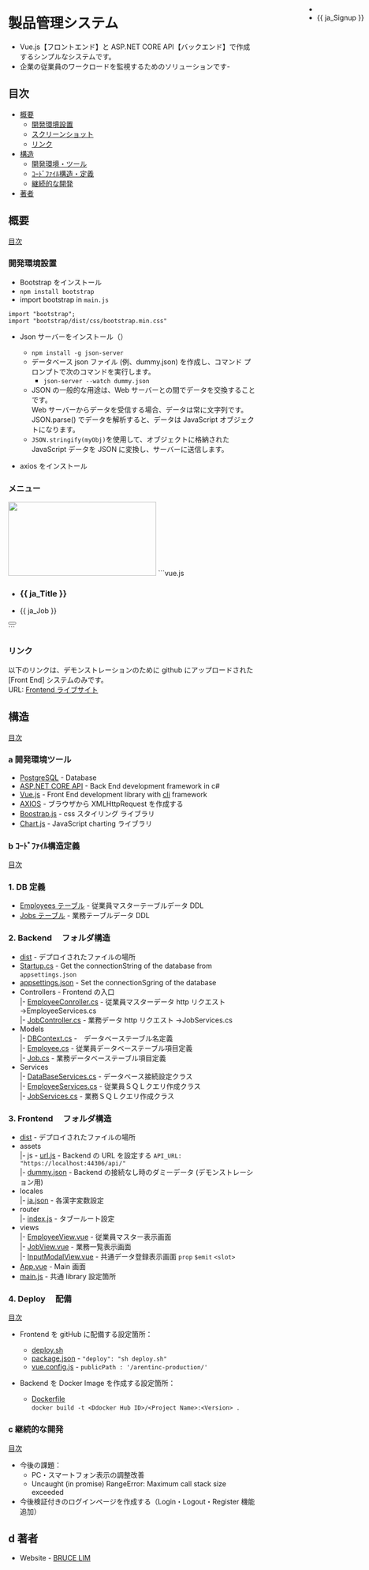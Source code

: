 # 製品管理システム

- Vue.js【フロントエンド】と ASP.NET CORE API【バックエンド】で作成するシンプルなシステムです。<br>
- 企業の従業員のワークロードを監視するためのソリューションです-

## 目次

- [概要](#概要)
  - [開発環境設置](#開発環境設置)
  - [スクリーンショット](#スクリーンショット)
  - [リンク](#リンク)
- [構造](#構造)
  - [開発環境・ツール](#a-開発環境ツール)
  - [ｺｰﾄﾞﾌｧｲﾙ構造・定義](#b-ｺｰﾄﾞﾌｧｲﾙ構造定義)
  - [継続的な開発](#c-継続的な開発)
- [著者](#d-著者)

## 概要

[目次](#目次)

### 開発環境設置

- Bootstrap をインストール
- `npm install bootstrap`
- import bootstrap in `main.js`

```
import "bootstrap";
import "bootstrap/dist/css/bootstrap.min.css"
```

- Json サーバーをインストール（）

  - `npm install -g json-server`
  - データベース json ファイル (例、dummy.json) を作成し、コマンド プロンプトで次のコマンドを実行します。
    - `json-server --watch dummy.json`
  - JSON の一般的な用途は、Web サーバーとの間でデータを交換することです。<br>
    Web サーバーからデータを受信する場合、データは常に文字列です。<br>
    JSON.parse() でデータを解析すると、データは JavaScript オブジェクトになります。
  - `JSON.stringify(myObj)`を使用して、オブジェクトに格納された JavaScript データを JSON に変換し、サーバーに送信します。

- axios をインストール

### メニュー

<image style="width:300px;height:150px" src="./document/menu.png" />
```vue.js
<div class="p-3">
    <nav class="navbar navbar-expand-lg navbar-light bg-light">
      <div class="container-fluid">
        <ul class="nav">
          <li class="nav-item">
            <h3 class="d-flex justify-content-center m-1 mr-5">
              {{ ja_Title }}
            </h3>
          </li>
          <li class="nav-item m-1">
            <router-link class="btn btn-light btn-outline-primary" to="/">{{
              ja_Job
            }}</router-link>
          </li>
        </ul>
        <div>
          <button
            class="navbar-toggler"
            type="button"
            data-bs-toggle="collapse"
            data-bs-target="#navbarTogglerDemo02"
            aria-controls="navbarTogglerDemo02"
            aria-expanded="false"
            aria-label="Toggle navigation"
          >
            <span class="navbar-toggler-icon"></span>
          </button>
          <div
            style="position: absolute; top: 60px; right: 10px"
            class="collapse"
            id="navbarTogglerDemo02"
          >
            <ul class="navbar-nav me-auto mb-2 mb-lg-0">
              <li class="nav-item"></li>
              <li class="nav-item">
                <router-link
                  class="btn btn-light m-1 btn-outline-primary"
                  :to="{ name: 'signup' }"
                  >{{ ja_Signup }}</router-link
                >
              </li>
            </ul>
          </div>
        </div>
      </div>
    </nav>
    <router-view />
  </div>
```

### リンク

以下のリンクは、デモンストレーションのために github にアップロードされた [Front End] システムのみです。<br>
URL: [Frontend ライブサイト](https://potatoscript.github.io/system-oilseal/)

## 構造

[目次](#目次)

### a 開発環境ツール

- [PostgreSQL](https://www.postgresql.org/) - Database
- [ASP.NET CORE API](https://docs.microsoft.com/en-us/aspnet/core/?view=aspnetcore-6.0) - Back End development framework in c#
- [Vue.js](https://vuejs.org/) - Front End development library with [cli](https://cli.vuejs.org/) framework
- [AXIOS](https://axios-http.com/docs/intro) - ブラウザから XMLHttpRequest を作成する
- [Boostrap.js](https://getbootstrap.com/) - css スタイリング ライブラリ
- [Chart.js](https://chartjs.org/) - JavaScript charting ライブラリ

### b ｺｰﾄﾞﾌｧｲﾙ構造定義

[目次](#目次)

### 1. DB 定義

- [Employees テーブル](./document/Employees.sql) - 従業員マスターテーブルデータ DDL
- [Jobs テーブル](./document/Jobs.sql) - 業務テーブルデータ DDL

### 2. Backend 　フォルダ構造

- [dist](./arentinc-api/dist) - デプロイされたファイルの場所<br>
- [Startup.cs](./arentinc-api/Startup.cs) - Get the connectionString of the database from `appsettings.json`
- [appsettings.json](./arentinc-api/appsettings.json) - Set the connectionSgring of the database
- Controllers - Frontend の入口 <br>
  |- [EmployeeConroller.cs](./arentinc-api/Controllers/EmployeeController.cs) - 従業員マスターデータ http リクエスト →EmployeeServices.cs <br>
  |- [JobController.cs](./arentinc-api/Controllers/JobController.cs) - 業務データ http リクエスト →JobServices.cs <br>
- Models<br>
  |- [DBContext.cs](./arentinc-api/Models/DBContext.cs) -　データベーステーブル名定義 <br>
  |- [Employee.cs](./arentinc-api/Models/Employee.cs) - 従業員データベーステーブル項目定義 <br>
  |- [Job.cs](./arentinc-api/Models/Job.cs) - 業務データベーステーブル項目定義 <br>
- Services <br>
  |- [DataBaseServices.cs](./arentinc-api/Services/DataBaseServices.cs) - データベース接続設定クラス <br>
  |- [EmployeeServices.cs](./arentinc-api/Services/EmployeeServices.cs) - 従業員ＳＱＬクエリ作成クラス <br>
  |- [JobServices.cs](./arentinc-api/Services/JobServices.cs) - 業務ＳＱＬクエリ作成クラス <br>

### 3. Frontend 　フォルダ構造

- [dist](./arentinc-ui/dist) - デプロイされたファイルの場所<br>
- assets<br>
  |- js - [url.js](./arentinc-ui/src/assets/js/url.js) - Backend の URL を設定する `API_URL: "https://localhost:44306/api/"` <br>
  |- [dummy.json](./arentinc-ui/src/assets/dummy.json) - Backend の接続なし時のダミーデータ (デモンストレーション用) <br>
- locales<br>
  |- [ja.json](./arentinc-ui/src/locales/ja.json) - 各漢字変数設定 <br>
- router<br>
  |- [index.js](./arentinc-ui/src/router/index.js) - タブールート設定<br>
- views<br>
  |- [EmployeeView.vue](./arentinc-ui/src/views/EmployeeView.vue) - 従業員マスター表示画面 <br>
  |- [JobView.vue](./arentinc-ui/src/views/JobView.vue) - 業務一覧表示画面 <br>
  |- [InputModalView.vue](./arentinc-ui/src/views/InputModalView.vue) - 共通データ登録表示画面 `prop` `$emit` `<slot>` <br>
- [App.vue](./arentinc-ui/src/App.vue) - Main 画面 <br>
- [main.js](./arentinc-ui/src/main.js) - 共通 library 設定箇所

### 4. Deploy 　配備

[目次](#目次)

- Frontend を gitHub に配備する設定箇所：

  - [deploy.sh](./arentinc-ui/deploy.sh)
  - [package.json](./arentinc-ui/package.json) - `"deploy": "sh deploy.sh"`
  - [vue.config.js](./arentinc-ui/vue.config.js) - `publicPath : '/arentinc-production/'`

- Backend を Docker Image を作成する設定箇所：
  - [Dockerfile](./arentinc-api/Dockerfile) <br>
    `docker build -t <Ddocker Hub ID>/<Project Name>:<Version> .`

### c 継続的な開発

[目次](#目次)

- 今後の課題：
  - PC・スマートフォン表示の調整改善
  - Uncaught (in promise) RangeError: Maximum call stack size exceeded
- 今後検証付きのログインページを作成する（Login・Logout・Register 機能追加）

## d 著者

- Website - [BRUCE LIM](https://potatoscript.github.io/resume/)

